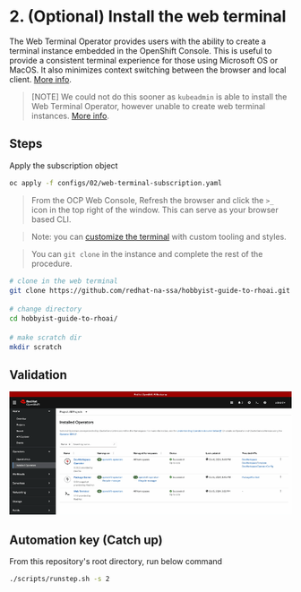 # 2. (Optional) Install the web terminal

The Web Terminal Operator provides users with the ability to create a terminal instance embedded in the OpenShift Console. This is useful to provide a consistent terminal experience for those using Microsoft OS or MacOS. It also minimizes context switching between the browser and local client. [More info](https://docs.redhat.com/en/documentation/openshift_container_platform/4.15/html/web_console/web-terminal).

> [NOTE] We could not do this sooner as `kubeadmin` is able to install the Web Terminal Operator, however unable to create web terminal instances. [More info](https://github.com/redhat-developer/web-terminal-operator/issues/162).

## Steps

Apply the subscription object

```sh
oc apply -f configs/02/web-terminal-subscription.yaml
```

> From the OCP Web Console, Refresh the browser and click the `>_` icon in the top right of the window. This can serve as your browser based CLI.

> Note: you can [customize the terminal](https://github.com/redhat-na-ssa/demo-ai-gitops-catalog/tree/main/components/operators/web-terminal) with custom tooling and styles.

> You can `git clone` in the instance and complete the rest of the procedure.

```sh
# clone in the web terminal
git clone https://github.com/redhat-na-ssa/hobbyist-guide-to-rhoai.git

# change directory
cd hobbyist-guide-to-rhoai/

# make scratch dir
mkdir scratch
```

## Validation

![](/assets/02-validation.gif)

## Automation key (Catch up)

From this repository's root directory, run below command

```sh
./scripts/runstep.sh -s 2
```
